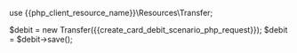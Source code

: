 use {{php_client_resource_name}}\Resources\Transfer;

$debit = new Transfer({{create_card_debit_scenario_php_request}});
$debit = $debit->save();
